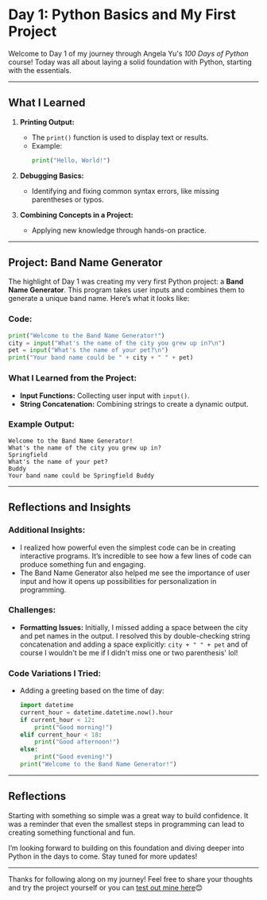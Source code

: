 # Day 1: Python Basics and My First Project  

Welcome to Day 1 of my journey through Angela Yu's *100 Days of Python* course! Today was all about laying a solid foundation with Python, starting with the essentials.

---

## What I Learned

1. **Printing Output:**
   - The `print()` function is used to display text or results.
   - Example:
     ```python
     print("Hello, World!")
     ```

2. **Debugging Basics:**
   - Identifying and fixing common syntax errors, like missing parentheses or typos.

3. **Combining Concepts in a Project:**
   - Applying new knowledge through hands-on practice.

---

## Project: Band Name Generator  
The highlight of Day 1 was creating my very first Python project: a **Band Name Generator**. This program takes user inputs and combines them to generate a unique band name. Here’s what it looks like:

### Code:
```python
print("Welcome to the Band Name Generator!")
city = input("What's the name of the city you grew up in?\n")
pet = input("What's the name of your pet?\n")
print("Your band name could be " + city + " " + pet)
```

### What I Learned from the Project:
- **Input Functions:** Collecting user input with `input()`.  
- **String Concatenation:** Combining strings to create a dynamic output.  

### Example Output:
```
Welcome to the Band Name Generator!
What's the name of the city you grew up in?
Springfield
What's the name of your pet?
Buddy
Your band name could be Springfield Buddy
```

---

## Reflections and Insights

### Additional Insights:
- I realized how powerful even the simplest code can be in creating interactive programs. It’s incredible to see how a few lines of code can produce something fun and engaging.
- The Band Name Generator also helped me see the importance of user input and how it opens up possibilities for personalization in programming.

### Challenges:
- **Formatting Issues:** Initially, I missed adding a space between the city and pet names in the output. I resolved this by double-checking string concatenation and adding a space explicitly: `city + " " + pet` and of course I wouldn't be me if I didn't miss one or two parenthesis' lol!

### Code Variations I Tried:
- Adding a greeting based on the time of day:
  ```python
  import datetime
  current_hour = datetime.datetime.now().hour
  if current_hour < 12:
      print("Good morning!")
  elif current_hour < 18:
      print("Good afternoon!")
  else:
      print("Good evening!")
  print("Welcome to the Band Name Generator!")
  ```

---

## Reflections

Starting with something so simple was a great way to build confidence. It was a reminder that even the smallest steps in programming can lead to creating something functional and fun.

I’m looking forward to building on this foundation and diving deeper into Python in the days to come. Stay tuned for more updates!

---

Thanks for following along on my journey! Feel free to share your thoughts and try the project yourself or you can [test out mine here](https://www.programiz.com/online-compiler/0EGjhGxVGkYQr)😊
